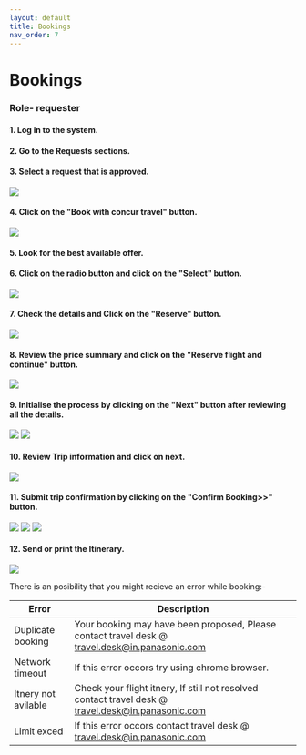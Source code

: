```yaml
---
layout: default
title: Bookings
nav_order: 7
---
```

# Bookings
### Role- requester

#### 1. Log in to the system.

#### 2. Go to the Requests sections.

#### 3. Select a request that is approved.

<img src="{{ site.url }}{{ site.baseurl }}\assets\images\bookings\bo1.png">

#### 4. Click on the "Book with concur travel" button.

<img src="{{ site.url }}{{ site.baseurl }}\assets\images\bookings\bo2.png">

#### 5. Look for the best available offer.

#### 6. Click on the radio button and click on the "Select" button.

<img src="{{ site.url }}{{ site.baseurl }}\assets\images\bookings\bo3.png">

#### 7.  Check the details and Click on the "Reserve" button.

<img src="{{ site.url }}{{ site.baseurl }}\assets\images\bookings\bo4.png">

#### 8. Review the price summary and click on the "Reserve flight and continue" button.

<img src="{{ site.url }}{{ site.baseurl }}\assets\images\bookings\bo5.png">

#### 9. Initialise the process by clicking on the "Next" button after reviewing all the details.

<img src="{{ site.url }}{{ site.baseurl }}\assets\images\bookings\bo6.png">

<img src="{{ site.url }}{{ site.baseurl }}\assets\images\bookings\bo7.png">

#### 10. Review Trip information and click on next.

<img src="{{ site.url }}{{ site.baseurl }}\assets\images\bookings\bo8.png">

#### 11. Submit trip confirmation by clicking on the "Confirm Booking>>" button.

<img src="{{ site.url }}{{ site.baseurl }}\assets\images\bookings\bo10.png">

<img src="{{ site.url }}{{ site.baseurl }}\assets\images\bookings\bo12.png">

<img src="{{ site.url }}{{ site.baseurl }}\assets\images\bookings\bo13.png">

#### 12. Send or print the Itinerary.

<img src="{{ site.url }}{{ site.baseurl }}\assets\images\bookings\bo15.png">


There is an posibility that you might recieve an error while booking:-

Error | Description
--- | ---
Duplicate booking | Your booking may have been proposed, Please contact travel desk @ travel.desk@in.panasonic.com
Network timeout | If this error occors try using chrome browser.
Itnery not avilable | Check your flight itnery, If still not resolved contact travel desk @ travel.desk@in.panasonic.com  
Limit exced | If this error occors contact travel desk @ travel.desk@in.panasonic.com  